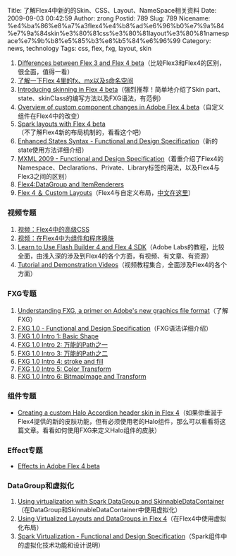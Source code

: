 Title: 了解Flex4中新的的Skin、CSS、Layout、NameSpace相关资料
Date: 2009-09-03 00:42:59
Author: zrong
Postid: 789
Slug: 789
Nicename: %e4%ba%86%e8%a7%a3flex4%e4%b8%ad%e6%96%b0%e7%9a%84%e7%9a%84skin%e3%80%81css%e3%80%81layout%e3%80%81namespace%e7%9b%b8%e5%85%b3%e8%b5%84%e6%96%99
Category: news, technology
Tags: css, flex, fxg, layout, skin

1.  [Differences between Flex 3 and Flex 4
    beta](http://www.adobe.com/devnet/flex/articles/flex3and4_differences.html)（比较Flex3和Flex4的区别，很全面，值得一看）
2.  [了解一下Flex
    4里的fx、mx以及s命名空间](http://www.riahome.cn/?p=921)
3.  [Introducing skinning in Flex 4
    beta](http://www.adobe.com/devnet/flex/articles/flex4_skinning_05.html)（强烈推荐！简单地介绍了Skin
    part、state、skinClass的编写方法以及FXG语法，有范例）
4.  [Overview of custom component changes in Adobe Flex 4
    beta](http://www.adobe.com/newsletters/edge/august2009/articles/article4/index.html?trackingid=EVHFC)（自定义组件在Flex4中的改变）
5.  [Spark layouts with Flex 4
    beta](http://www.adobe.com/devnet/flex/articles/spark_layouts.html)（不了解Flex4新的布局机制的，看看这个吧）
6.  [Enhanced States Syntax - Functional and Design
    Specification](http://opensource.adobe.com/wiki/display/flexsdk/Enhanced+States+Syntax)（新的state使用方法详细介绍）
7.  [MXML 2009 - Functional and Design
    Specification](http://opensource.adobe.com/wiki/display/flexsdk/MXML+2009)（着重介绍了Flex4的Namespace、Declarations、Private、Library标签的用法，以及Flex4与Flex3之间的区别）
8.  [Flex4:DataGroup and
    ItemRenderers](http://www.hufkens.net/2009/06/flex-4-datagroup-and-itemrenderers/)
9.  [Flex 4 ＆ Custom
    Layouts](http://www.insideria.com/2009/05/flex-4-custom-layouts.html)（Flex4与自定义布局，[中文在这里](http://blog.csdn.net/lihe111/archive/2009/07/06/4325571.aspx)）

<!--more-->

### 视频专题

1.  [视频：Flex4中的高级CSS](http://labs.adobe.com/technologies/flash/videos/flashcamp/lafferty/)
2.  [视频：在Flex4中为组件和程序换肤](http://labs.adobe.com/technologies/flash/videos/flashcamp/subra_ruehle/)
3.  [Learn to Use Flash Builder 4 and Flex 4
    SDK](http://labs.adobe.com/technologies/flashbuilder4/tutorials/)（Adobe
    Labs的教程，比较全面，由浅入深的涉及到Flex4的各个方面，有视频、有文章、有资源）
4.  [Tutorial and Demonstration
    Videos](http://labs.adobe.com/technologies/flash/videos/#flashcamp)（视频教程集合，全面涉及Flex4的各个方面）

### FXG专题

1.  [Understanding FXG, a primer on Adobe's new graphics file
    format](http://www.adobe.com/newsletters/edge/august2009/articles/article1/index.html?trackingid=EVHEZ)（了解FXG）
2.  [FXG 1.0 - Functional and Design
    Specification](http://opensource.adobe.com/wiki/display/flexsdk/FXG+1.0+Specification)（FXG语法详细介绍）
3.  [FXG 1.0 Intro 1: Basic
    Shape](http://blog.sban.com.cn/2009/07/05/fxg-1-0-intro-1-basic-shape.html)
4.  [FXG 1.0 Intro 2:
    万能的Path之一](http://blog.sban.com.cn/2009/07/05/fxg-1-0-intro-2-%E4%B8%87%E8%83%BD%E7%9A%84path.html)
5.  [FXG 1.0 Intro 3:
    万能的Path之二](http://blog.sban.com.cn/2009/07/05/fxg-1-0-intro-3-%e4%b8%87%e8%83%bd%e7%9a%84path%e4%b9%8b%e4%ba%8c.html "FXG 1.0 Intro 3: 万能的Path之二")
6.  [FXG 1.0 Intro 4: stroke and
    fill](http://blog.sban.com.cn/2009/07/05/fxg-1-0-intro-4-stroke-and-fill.html "FXG 1.0 Intro 4: stroke and fill")
7.  [FXG 1.0 Intro 5: Color
    Transform](http://blog.sban.com.cn/2009/07/05/fxg-1-0-intro-5-color-transform.html "FXG 1.0 Intro 5: Color Transform")
8.  [FXG 1.0 Intro 6: BitmapImage and
    Transform](http://blog.sban.com.cn/2009/07/05/fxg-1-0-intro-6-bitmapimage-and-transform.html "FXG 1.0 Intro 6: BitmapImage and Transform")

### 组件专题

-   [Creating a custom Halo Accordion header skin in Flex
    4](http://blog.flexexamples.com/2009/06/21/creating-a-custom-halo-accordion-header-skin-in-flex-4/)（如果你垂涎于Flex4提供的新的皮肤功能，但有必须使用老的Halo组件，那么可以看看将这篇文章。看看如何使用FXG来定义Halo组件的皮肤）

### Effect专题

-   [Effects in Adobe Flex 4
    beta](http://www.adobe.com/devnet/flex/articles/flex4_effects_pt1.html)

### DataGroup和虚拟化

1.  [Using virtualization with Spark DataGroup and
    SkinnableDataContainer](http://help.adobe.com/en_US/Flex/4.0/html/WS486D1976-E12C-4654-B330-3DF3B23614F6.html)（在DataGroup和SkinnableDataContainer中使用虚拟化）
2.  [Using Virtualized Layouts and DataGroups in Flex
    4](http://www.insideria.com/2009/08/using-virtualized-layouts-and.html)（在Flex4中使用虚拟化布局）
3.  [Spark Virtualization - Functional and Design
    Specification](http://opensource.adobe.com/wiki/display/flexsdk/Spark+Virtualization)（Spark组件中的虚拟化技术功能和设计说明）

